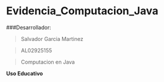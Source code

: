 # Evidencia_Computacion_Java

###Desarrollador:

> Salvador Garcia Martinez

> AL02925155

>Computacion en Java

**Uso Educativo**